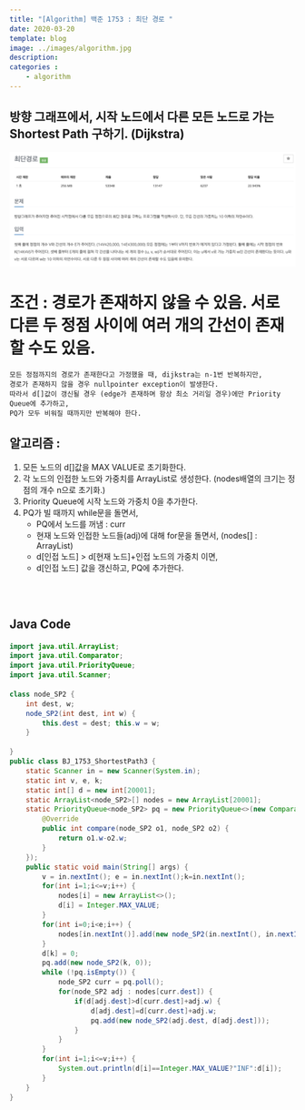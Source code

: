 ```yaml
---
title: "[Algorithm] 백준 1753 : 최단 경로 "
date: 2020-03-20
template: blog
image: ../images/algorithm.jpg
description: 
categories : 
    - algorithm
---
```


## 방향 그래프에서, 시작 노드에서 다른 모든 노드로 가는 Shortest Path 구하기. (Dijkstra)
![image](./img1.png)

   
# 조건 : 경로가 존재하지 않을 수 있음. 서로 다른 두 정점 사이에 여러 개의 간선이 존재할 수도 있음.

    모든 정점까지의 경로가 존재한다고 가정했을 때, dijkstra는 n-1번 반복하지만,
    경로가 존재하지 않을 경우 nullpointer exception이 발생한다.
    따라서 d[]값이 갱신될 경우 (edge가 존재하며 항상 최소 거리일 경우)에만 Priority Queue에 추가하고,
    PQ가 모두 비워질 때까지만 반복해야 한다.
## 알고리즘 :
1. 모든 노드의 d[]값을 MAX VALUE로 초기화한다.
2. 각 노드의 인접한 노드와 가중치를 ArrayList로 생성한다. (nodes배열의 크기는 정점의 개수 n으로 초기화.)
3. Priority Queue에 시작 노드와 가중치 0을 추가한다.
4. PQ가 빌 때까지 while문을 돌면서,
    - PQ에서 노드를 꺼냄 : curr
    - 현재 노드와 인접한 노드들(adj)에 대해 for문을 돌면서, (nodes[] : ArrayList)
    - d[인접 노드] > d[현재 노드]+인접 노드의 가중치 이면,
    - d[인접 노드] 값을 갱신하고, PQ에 추가한다.
  
<br><br>
## Java Code

```java 
import java.util.ArrayList;
import java.util.Comparator;
import java.util.PriorityQueue;
import java.util.Scanner;

class node_SP2 {
    int dest, w;
    node_SP2(int dest, int w) {
        this.dest = dest; this.w = w;
    }

}
public class BJ_1753_ShortestPath3 {
    static Scanner in = new Scanner(System.in);
    static int v, e, k;
    static int[] d = new int[20001];
    static ArrayList<node_SP2>[] nodes = new ArrayList[20001];
    static PriorityQueue<node_SP2> pq = new PriorityQueue<>(new Comparator<node_SP2>() {
        @Override
        public int compare(node_SP2 o1, node_SP2 o2) {
            return o1.w-o2.w;
        }
    });
    public static void main(String[] args) {
        v = in.nextInt(); e = in.nextInt();k=in.nextInt();
        for(int i=1;i<=v;i++) {
            nodes[i] = new ArrayList<>();
            d[i] = Integer.MAX_VALUE;
        }
        for(int i=0;i<e;i++) {
            nodes[in.nextInt()].add(new node_SP2(in.nextInt(), in.nextInt()));
        }
        d[k] = 0;
        pq.add(new node_SP2(k, 0));
        while (!pq.isEmpty()) {
            node_SP2 curr = pq.poll();
            for(node_SP2 adj : nodes[curr.dest]) {
                if(d[adj.dest]>d[curr.dest]+adj.w) {
                    d[adj.dest]=d[curr.dest]+adj.w;
                    pq.add(new node_SP2(adj.dest, d[adj.dest]));
                }
            }
        }
        for(int i=1;i<=v;i++) {
            System.out.println(d[i]==Integer.MAX_VALUE?"INF":d[i]);
        }
    }
}


```






